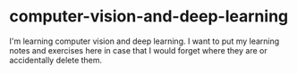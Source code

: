 # computer-vision-and-deep-learning
I'm learning computer vision and deep learning. I want to put my learning notes and exercises here in case that I would forget where they are or accidentally delete them.
